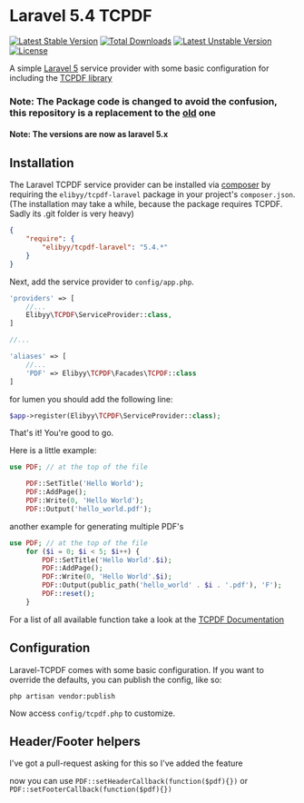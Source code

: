 # Laravel 5.4 TCPDF
[![Latest Stable Version](https://poser.pugx.org/elibyy/tcpdf-laravel/v/stable)](https://packagist.org/packages/elibyy/tcpdf-laravel) [![Total Downloads](https://poser.pugx.org/elibyy/tcpdf-laravel/downloads)](https://packagist.org/packages/elibyy/tcpdf-laravel) [![Latest Unstable Version](https://poser.pugx.org/elibyy/tcpdf-laravel/v/unstable)](https://packagist.org/packages/elibyy/tcpdf-laravel) [![License](https://poser.pugx.org/elibyy/tcpdf-laravel/license)](https://packagist.org/packages/elibyy/tcpdf-laravel)

A simple [Laravel 5](http://www.laravel.com) service provider with some basic configuration for including the [TCPDF library](http://www.tcpdf.org/)

### Note: The Package code is changed to avoid the confusion, this repository is a replacement to the  [old](https://github.com/elibyy/laravel-tcpdf) one 

#### Note: The versions are now as laravel 5.x

## Installation

The Laravel TCPDF service provider can be installed via [composer](http://getcomposer.org) by requiring the `elibyy/tcpdf-laravel` package in your project's `composer.json`. (The installation may take a while, because the package requires TCPDF. Sadly its .git folder is very heavy)

```json
{
    "require": {
        "elibyy/tcpdf-laravel": "5.4.*"
    }
}
```

Next, add the service provider to `config/app.php`.

```php
'providers' => [
    //...
    Elibyy\TCPDF\ServiceProvider::class,
]

//...

'aliases' => [
	//...
	'PDF' => Elibyy\TCPDF\Facades\TCPDF::class
]
```

for lumen you should add the following line:

```php
$app->register(Elibyy\TCPDF\ServiceProvider::class);
```


That's it! You're good to go.

Here is a little example:

```php
use PDF; // at the top of the file

	PDF::SetTitle('Hello World');
	PDF::AddPage();
	PDF::Write(0, 'Hello World');
	PDF::Output('hello_world.pdf');
```

another example for generating multiple PDF's

```php
use PDF; // at the top of the file
	for ($i = 0; $i < 5; $i++) {
		PDF::SetTitle('Hello World'.$i);
		PDF::AddPage();
		PDF::Write(0, 'Hello World'.$i);
		PDF::Output(public_path('hello_world' . $i . '.pdf'), 'F');
		PDF::reset();
	}
```

For a list of all available function take a look at the [TCPDF Documentation](http://www.tcpdf.org/doc/code/classTCPDF.html)

## Configuration

Laravel-TCPDF comes with some basic configuration.
If you want to override the defaults, you can publish the config, like so:

    php artisan vendor:publish

Now access `config/tcpdf.php` to customize.

## Header/Footer helpers

I've got a pull-request asking for this so I've added the feature

now you can use `PDF::setHeaderCallback(function($pdf){})` or `PDF::setFooterCallback(function($pdf){})`
